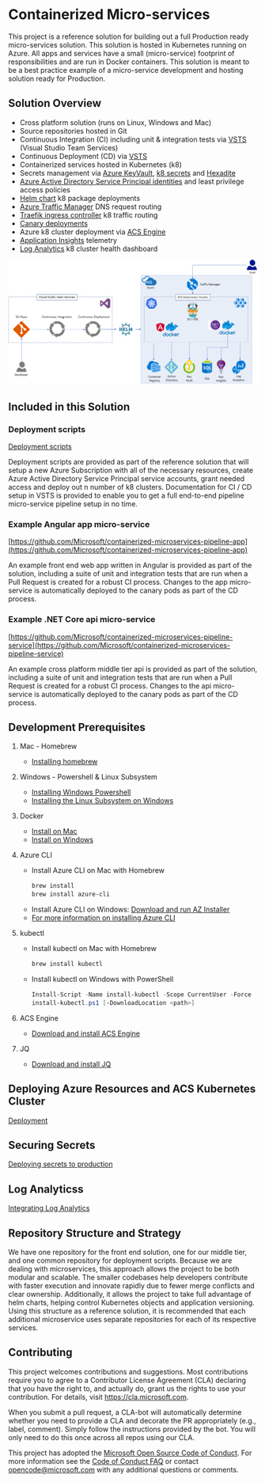 # Containerized Micro-services

This project is a reference solution for building out a full Production ready micro-services solution. This solution is hosted in Kubernetes running on Azure. All apps and services have a small (micro-service) footprint of responsibilities and are run in Docker containers. This solution is meant to be a best practice example of a micro-service development and hosting solution ready for Production.

## Solution Overview

- Cross platform solution (runs on Linux, Windows and Mac)
- Source repositories hosted in Git
- Continuous Integration (CI) including unit & integration tests via [VSTS](https://www.visualstudio.com/team-services/) (Visual Studio Team Services)
- Continuous Deployment (CD) via [VSTS](https://www.visualstudio.com/team-services/)
- Containerized services hosted in Kubernetes (k8)
- Secrets management via [Azure KeyVault](https://azure.microsoft.com/en-us/services/key-vault/), [k8 secrets](https://kubernetes.io/docs/concepts/configuration/secret/) and [Hexadite](https://github.com/Hexadite/acs-keyvault-agent)
- [Azure Active Directory Service Principal identities](https://docs.microsoft.com/en-us/azure/active-directory/develop/active-directory-application-objects) and least privilege access policies
- [Helm chart](https://helm.sh/) k8 package deployments
- [Azure Traffic Manager](https://azure.microsoft.com/en-us/services/traffic-manager/) DNS request routing
- [Traefik ingress controller](https://github.com/kubernetes/charts/tree/master/stable/traefik) k8 traffic routing
- [Canary deployments](https://kubernetes.io/docs/concepts/cluster-administration/manage-deployment/#canary-deployments)
- Azure k8 cluster deployment via [ACS Engine](https://github.com/Azure/acs-engine/blob/master/docs/kubernetes/features.md)
- [Application Insights](https://azure.microsoft.com/en-us/services/application-insights/) telemetry
- [Log Analytics](https://azure.microsoft.com/en-us/services/log-analytics/) k8 cluster health dashboard

![Solution Architecture](SolutionArchitecture.png)

## Included in this Solution

### Deployment scripts

[Deployment scripts](https://github.com/Microsoft/containerized-microservices-pipeline/tree/master/deployment)

Deployment scripts are provided as part of the reference solution that will setup a new Azure Subscription with all of the necessary resources, create Azure Active Directory Service Principal service accounts, grant needed access and deploy out n number of k8 clusters. Documentation for CI / CD setup in VSTS is provided to enable you to get a full end-to-end pipeline micro-service pipeline setup in no time.

### Example Angular app micro-service

[https://github.com/Microsoft/containerized-microservices-pipeline-app](https://github.com/Microsoft/containerized-microservices-pipeline-app)

An example front end web app written in Angular is provided as part of the solution, including a suite of unit and integration tests that are run when a Pull Request is created for a robust CI process. Changes to the app micro-service is automatically deployed to the canary pods as part of the CD process.

### Example .NET Core api micro-service

[https://github.com/Microsoft/containerized-microservices-pipeline-service](https://github.com/Microsoft/containerized-microservices-pipeline-service)

An example cross platform middle tier api is provided as part of the solution, including a suite of unit and integration tests that are run when a Pull Request is created for a robust CI process. Changes to the api micro-service is automatically deployed to the canary pods as part of the CD process.

## Development Prerequisites

1. Mac - Homebrew
    - [Installing homebrew](https://brew.sh/)
2. Windows - Powershell & Linux Subsystem
    - [Installing Windows Powershell](https://docs.microsoft.com/en-us/powershell/scripting/setup/installing-windows-powershell?view=powershell-6)
    - [Installing the Linux Subsystem on Windows](https://docs.microsoft.com/en-us/windows/wsl/install-win10)
3. Docker
    - [Install on Mac](https://docs.docker.com/docker-for-mac/install/)
    - [Install on Windows](https://docs.docker.com/docker-for-windows/install/)
4. Azure CLI
    - Install Azure CLI on Mac with Homebrew
        ```bash
        brew install
        brew install azure-cli
        ```
    - Install Azure CLI on Windows: [Download and run AZ Installer](https://aka.ms/InstallAzureCliWindows)
    - [For more information on installing Azure CLI](https://docs.microsoft.com/en-us/cli/azure/install-azure-cli?view=azure-cli-latest)
5. kubectl
    - Install kubectl on Mac with Homebrew
        ```bash
        brew install kubectl
        ```
    - Install kubectl on Windows with PowerShell
        ```powershell
        Install-Script -Name install-kubectl -Scope CurrentUser -Force
        install-kubectl.ps1 [-DownloadLocation <path>]
        ```
6. ACS Engine
    - [Download and install ACS Engine](https://github.com/Azure/acs-engine/blob/master/docs/acsengine.md#install)

7. JQ
    - [Download and install JQ](https://stedolan.github.io/jq/download/)

## Deploying Azure Resources and ACS Kubernetes Cluster

[Deployment](Deployment.md)

## Securing Secrets

[Deploying secrets to production](SecuringSecrets.md)

## Log Analyticss

[Integrating Log Analytics](deployment/LogAnalytics.md)

## Repository Structure and Strategy

We have one repository for the front end solution, one for our middle tier, and one common repository for deployment scripts. Because we are dealing with microservices, this approach allows the project to be both modular and scalable. The smaller codebases help developers contribute with faster execution and innovate rapidly due to fewer merge conflicts and clear ownership. Additionally, it allows the project to take full advantage of helm charts, helping control Kubernetes objects and application versioning. Using this structure as a reference solution, it is recommended that each additional microservice uses separate repositories for each of its respective services.  

## Contributing

This project welcomes contributions and suggestions.  Most contributions require you to agree to a
Contributor License Agreement (CLA) declaring that you have the right to, and actually do, grant us
the rights to use your contribution. For details, visit https://cla.microsoft.com.

When you submit a pull request, a CLA-bot will automatically determine whether you need to provide
a CLA and decorate the PR appropriately (e.g., label, comment). Simply follow the instructions
provided by the bot. You will only need to do this once across all repos using our CLA.

This project has adopted the [Microsoft Open Source Code of Conduct](https://opensource.microsoft.com/codeofconduct/).
For more information see the [Code of Conduct FAQ](https://opensource.microsoft.com/codeofconduct/faq/) or
contact [opencode@microsoft.com](mailto:opencode@microsoft.com) with any additional questions or comments.
